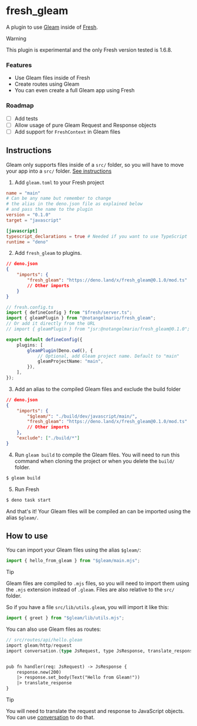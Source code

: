 # fresh_gleam

A plugin to use [Gleam](https://gleam.run) inside of [Fresh](https://fresh.deno.dev).

> [!WARNING]
> This plugin is experimental and the only Fresh version tested is 1.6.8.

### Features

-   Use Gleam files inside of Fresh
-   Create routes using Gleam
-   You can even create a full Gleam app using Fresh

### Roadmap

-   [ ] Add tests
-   [ ] Allow usage of pure Gleam Request and Response objects
-   [ ] Add support for `FreshContext` in Gleam files

## Instructions

Gleam only supports files inside of a `src/` folder, so you will have to move your app into a `src/` folder. [See instructions](https://fresh.deno.dev/docs/examples/changing-the-src-dir#using-a-src-directory)

1. Add `gleam.toml` to your Fresh project

```toml
name = "main"
# Can be any name but remember to change
# the alias in the deno.json file as explained below
# and pass the name to the plugin
version = "0.1.0"
target = "javascript"

[javascript]
typescript_declarations = true # Needed if you want to use TypeScript
runtime = "deno"
```

2. Add `fresh_gleam` to plugins.

```json
// deno.json
{
	"imports": {
		"fresh_gleam": "https://deno.land/x/fresh_gleam@0.1.0/mod.ts"
		// Other imports
	}
}
```

```typescript
// fresh.config.ts
import { defineConfig } from "$fresh/server.ts";
import { gleamPlugin } from "@notangelmario/fresh_gleam";
// Or add it directly from the URL
// import { gleamPlugin } from "jsr:@notangelmario/fresh_gleam@0.1.0";

export default defineConfig({
	plugins: [
		gleamPlugin(Deno.cwd(), {
			// Optional, add Gleam project name. Default to "main"
			gleamProjectName: "main",
		}),
	],
});
```

3. Add an alias to the compiled Gleam files and exclude the build folder

```json
// deno.json
{
	"imports": {
		"$gleam/": "./build/dev/javascript/main/",
		"fresh_gleam": "https://deno.land/x/fresh_gleam@0.1.0/mod.ts"
		// Other imports
	},
	"exclude": ["./build/*"]
}
```

4. Run `gleam build` to compile the Gleam files. You will need to run this command when cloning the project or when you delete the `build/` folder.

```bash
$ gleam build
```

5. Run Fresh

```bash
$ deno task start
```

And that's it! Your Gleam files will be compiled an can be imported using the alias `$gleam/`.

## How to use

You can import your Gleam files using the alias `$gleam/`:

```typescript
import { hello_from_gleam } from "$gleam/main.mjs";
```

> [!TIP]
> Gleam files are compiled to `.mjs` files, so you will need to import them using the `.mjs` extension instead of `.gleam`. Files are also relative to the `src/` folder.
>
> So if you have a file `src/lib/utils.gleam`, you will import it like this:
>
> ```typescript
> import { greet } from "$gleam/lib/utils.mjs";
> ```

You can also use Gleam files as routes:

```rust
// src/routes/api/hello.gleam
import gleam/http/request
import conversation.{type JsRequest, type JsResponse, translate_response}


pub fn handler(req: JsRequest) -> JsResponse {
	response.new(200)
	|> response.set_body(Text("Hello from Gleam!"))
	|> translate_response
}
```

> [!TIP]
> You will need to translate the request and response to JavaScript objects. You can use [conversation](https://hex.pm/packages/conversation) to do that.
